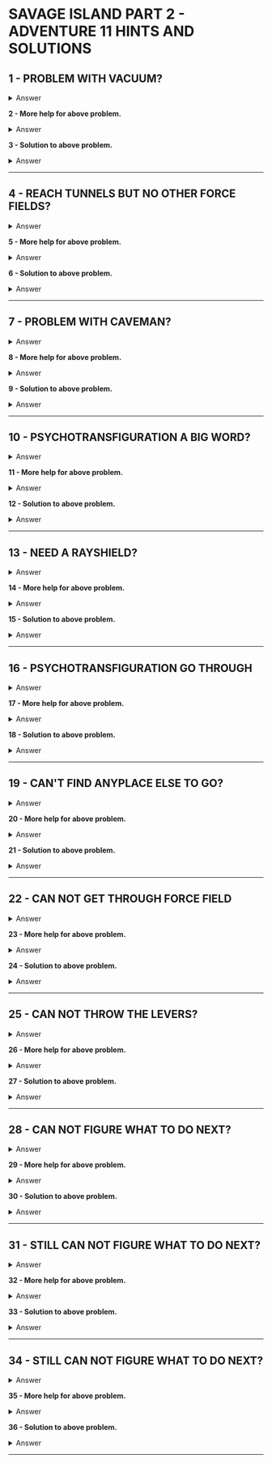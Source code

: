 # SAVAGE ISLAND PART 2 - ADVENTURE 11 HINTS AND SOLUTIONS

## 1 - PROBLEM WITH VACUUM?
<details><summary>Answer</summary>HOW DO SWIMMERS SURVIVE UNDERWATER</details>

**2 - More help for above problem.**
<details><summary>Answer</summary>WHAT HAPPENS TO A BALLOON IN A VACUUM</details>

**3 - Solution to above problem.**
<details><summary>Answer</summary>BREATHE OUT</details>

---


## 4 - REACH TUNNELS BUT NO OTHER FORCE FIELDS?
<details><summary>Answer</summary>STORE SOME AIR</details>

**5 - More help for above problem.**
<details><summary>Answer</summary>STORE AIR IN YOUR BLOODSTREAM</details>

**6 - Solution to above problem.**
<details><summary>Answer</summary>HYPERVENTILATE</details>

---


## 7 - PROBLEM WITH CAVEMAN?
<details><summary>Answer</summary>EAT THE FLOWER</details>

**8 - More help for above problem.**
<details><summary>Answer</summary>CRUSH THE FLOWER</details>

**9 - Solution to above problem.**
<details><summary>Answer</summary>HOLD YOUR BREATH, OPEN CASE, CRUSH FLOWER</details>

---


## 10 - PSYCHOTRANSFIGURATION A BIG WORD?
<details><summary>Answer</summary>PLAY WITH THE CAVEMAN IN RED ROOMS</details>

**11 - More help for above problem.**
<details><summary>Answer</summary>PSYCHO MEANS MINDS - TRANS MEANS CHANGE</details>

**12 - Solution to above problem.**
<details><summary>Answer</summary>CHANGE YOURSELF INTO THE CAVEMAN</details>

---


## 13 - NEED A RAYSHIELD?
<details><summary>Answer</summary>YOU FOUND IT IN ADVENTURE #10 AND YOU MUST BRING IT WITH YOU INTO THIS ADVENTURE</details>

**14 - More help for above problem.**
<details><summary>Answer</summary>THERE ARE TWO PASSWORDS IN ADVENTURE #10</details>

**15 - Solution to above problem.**
<details><summary>Answer</summary>THE BANDANNA IS THE RAYSHIELD - THE PASSWORDS ARE 123 AND 474 - YOU WOULD GET THE RIGHT ONE IF YOU ENDED ADVENTURE #10 WITH THE BANDANNA</details>

---


## 16 - PSYCHOTRANSFIGURATION GO THROUGH
<details><summary>Answer</summary>N/A N/A N/A N/A N/A N/A N/A IT IS NOT REALLY DARK</details>

**17 - More help for above problem.**
<details><summary>Answer</summary>THERE IS PLENTY OF LIGHT ALL AROUND YOU - IT IS REALLY NOT DARK - THIS IS REALLY EASY</details>

**18 - Solution to above problem.**
<details><summary>Answer</summary>OPEN YOUR EYES</details>

---


## 19 - CAN'T FIND ANYPLACE ELSE TO GO?
<details><summary>Answer</summary>BANDANNA UNRAVELS MANY MYSTERIES</details>

**20 - More help for above problem.**
<details><summary>Answer</summary>TIE BANDANNA IN A LOOP</details>

**21 - Solution to above problem.**
<details><summary>Answer</summary>DROP LOOP IN DIFFERENT ROOMS AND GO DARK HOLE</details>

---


## 22 - CAN NOT GET THROUGH FORCE FIELD
<details><summary>Answer</summary>N/A N/A N/A DO NOT LOOK AT THE LIGHT</details>

**23 - More help for above problem.**
<details><summary>Answer</summary>IGNORE THE LIGHT</details>

**24 - Solution to above problem.**
<details><summary>Answer</summary>CLOSE YOUR EYES</details>

---


## 25 - CAN NOT THROW THE LEVERS?
<details><summary>Answer</summary>WORK ON THE ONE IN THE EXERCISE ROOM</details>

**26 - More help for above problem.**
<details><summary>Answer</summary>BANDANNA</details>

**27 - Solution to above problem.**
<details><summary>Answer</summary>UNTIE BANDANNA - TIE THREAD TO TREADMILL AND WALK ON IT</details>

---


## 28 - CAN NOT FIGURE WHAT TO DO NEXT?
<details><summary>Answer</summary>BE SURE YOU HAVE AIR THROUGH OUT THE WHOLE SHIP</details>

**29 - More help for above problem.**
<details><summary>Answer</summary>DROP LOOP NEAR THE CAPTAIN'S QUARTERS AND PRESS THE BUTTON FIX THE FLICKERING FORCE FIELD</details>

**30 - Solution to above problem.**
<details><summary>Answer</summary>YOU CAN THEN USE THE TIME TRANSPORTER</details>

---


## 31 - STILL CAN NOT FIGURE WHAT TO DO NEXT?
<details><summary>Answer</summary>KILL THE DINOSAURS AS THE CAPTAIN'S LOG SUGGESTED</details>

**32 - More help for above problem.**
<details><summary>Answer</summary>THE BLOCK WILL BE USEFUL</details>

**33 - Solution to above problem.**
<details><summary>Answer</summary>PUT THE BLOCK IN THE TIME TRANSPORTER AND SEND IT TO EARTH THE PASSWORD CAN BE SAID USING THE DEVICE FOUND WITH THE ROBOPIRATE</details>

---


## 34 - STILL CAN NOT FIGURE WHAT TO DO NEXT?
<details><summary>Answer</summary>THE ROBOPIRATE KNOWS</details>

**35 - More help for above problem.**
<details><summary>Answer</summary>LET HIM HAVE A TURN</details>

**36 - Solution to above problem.**
<details><summary>Answer</summary>LET HIM CARRY YOU TO THE DISPLAY CASE THEN PRESS THE BUTTON</details>

---
